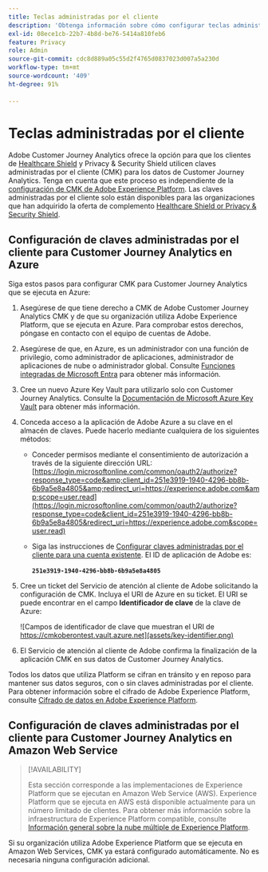 ```yaml
---
title: Teclas administradas por el cliente
description: 'Obtenga información sobre cómo configurar teclas administradas por el cliente para Customer Journey Analytics. '
exl-id: 08ece1cb-22b7-4b8d-be76-5414a810feb6
feature: Privacy
role: Admin
source-git-commit: cdc8d889a05c55d2f4765d0837023d007a5a230d
workflow-type: tm+mt
source-wordcount: '409'
ht-degree: 91%

---
```


# Teclas administradas por el cliente

Adobe Customer Journey Analytics ofrece la opción para que los clientes de [Healthcare Shield](https://www.adobe.com/trust/compliance/hipaa-ready.html?lang?=es) y Privacy &amp; Security Shield utilicen claves administradas por el cliente (CMK) para los datos de Customer Journey Analytics. Tenga en cuenta que este proceso es independiente de la [configuración de CMK de Adobe Experience Platform](https://experienceleague.adobe.com/es/docs/experience-platform/landing/governance-privacy-security/customer-managed-keys/overview). Las claves administradas por el cliente solo están disponibles para las organizaciones que han adquirido la oferta de complemento [Healthcare Shield or Privacy &amp; Security Shield](https://experienceleague.adobe.com/es/docs/events/customer-data-management-voices-recordings/governance/healthcare-shield).

## Configuración de claves administradas por el cliente para Customer Journey Analytics en Azure

Siga estos pasos para configurar CMK para Customer Journey Analytics que se ejecuta en Azure:

1. Asegúrese de que tiene derecho a CMK de Adobe Customer Journey Analytics CMK y de que su organización utiliza Adobe Experience Platform, que se ejecuta en Azure. Para comprobar estos derechos, póngase en contacto con el equipo de cuentas de Adobe.
1. Asegúrese de que, en Azure, es un administrador con una función de privilegio, como administrador de aplicaciones, administrador de aplicaciones de nube o administrador global. Consulte [Funciones integradas de Microsoft Entra](https://learn.microsoft.com/es-es/entra/identity/role-based-access-control/permissions-reference) para obtener más información.
1. Cree un nuevo Azure Key Vault para utilizarlo solo con Customer Journey Analytics. Consulte la [Documentación de Microsoft Azure Key Vault](https://learn.microsoft.com/es-es/azure/key-vault/general/) para obtener más información.
1. Conceda acceso a la aplicación de Adobe Azure a su clave en el almacén de claves. Puede hacerlo mediante cualquiera de los siguientes métodos:
   * Conceder permisos mediante el consentimiento de autorización a través de la siguiente dirección URL: [https://login.microsoftonline.com/common/oauth2/authorize?response_type=code&amp;client_id=251e3919-1940-4296-bb8b-6b9a5e8a4805&amp;redirect_uri=https://experience.adobe.com&amp;scope=user.read](https://login.microsoftonline.com/common/oauth2/authorize?response_type=code&client_id=251e3919-1940-4296-bb8b-6b9a5e8a4805&redirect_uri=https://experience.adobe.com&scope=user.read)

   * Siga las instrucciones de [Configurar claves administradas por el cliente para una cuenta existente](https://learn.microsoft.com/es-es/azure/storage/common/customer-managed-keys-configure-cross-tenant-existing-account?toc=%2Fazure%2Fstorage%2Fblobs%2Ftoc.json&tabs=powershell-preview%2Cazure-portal#the-customer-grants-the-service-providers-app-access-to-the-key-in-the-key-vault). El ID de aplicación de Adobe es:

     **`251e3919-1940-4296-bb8b-6b9a5e8a4805`**

1. Cree un ticket del Servicio de atención al cliente de Adobe solicitando la configuración de CMK. Incluya el URI de Azure en su ticket. El URI se puede encontrar en el campo **Identificador de clave** de la clave de Azure:

   ![Campos de identificador de clave que muestran el URI de https://cmkoberontest.vault.azure.net](assets/key-identifier.png)

1. El Servicio de atención al cliente de Adobe confirma la finalización de la aplicación CMK en sus datos de Customer Journey Analytics.

Todos los datos que utiliza Platform se cifran en tránsito y en reposo para mantener sus datos seguros, con o sin claves administradas por el cliente. Para obtener información sobre el cifrado de Adobe Experience Platform, consulte [Cifrado de datos en Adobe Experience Platform](https://experienceleague.adobe.com/es/docs/experience-platform/landing/governance-privacy-security/encryption).

## Configuración de claves administradas por el cliente para Customer Journey Analytics en Amazon Web Service

>[!AVAILABILITY]
>
>Esta sección corresponde a las implementaciones de Experience Platform que se ejecutan en Amazon Web Service (AWS). Experience Platform que se ejecuta en AWS está disponible actualmente para un número limitado de clientes. Para obtener más información sobre la infraestructura de Experience Platform compatible, consulte [Información general sobre la nube múltiple de Experience Platform](https://experienceleague.adobe.com/es/docs/experience-platform/landing/multi-cloud).

Si su organización utiliza Adobe Experience Platform que se ejecuta en Amazon Web Services, CMK ya estará configurado automáticamente. No es necesaria ninguna configuración adicional.
